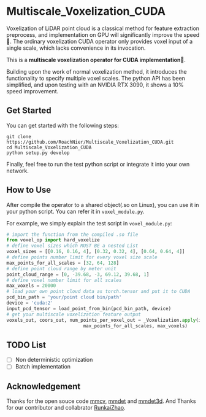 # Multiscale_Voxelization_CUDA
Voxelization of LiDAR point cloud is a classical method for feature extraction preprocess, and implementation on GPU will significantly improve the speed🚀. The ordinary voxelization CUDA operator only provides voxel input of a single scale, which lacks convenience in its invocation. 

This is a **multiscale voxelization operator for CUDA implementation**🥪. 

Building upon the work of normal voxelization method, it introduces the functionality to specify multiple voxel scales. The python API has been simplified, and upon testing with an NVIDIA RTX 3090, it shows a 10% speed improvement.
## Get Started
You can get started with the following steps:
```shell
git clone https://github.com/RoachNier/Multiscale_Voxelization_CUDA.git
cd Multiscale_Voxelization_CUDA
python setup.py develop
```
Finally, feel free to run the test python script or integrate it into your own network.

## How to Use
After compile the operator to a shared object(.so on Linux), you can use it in your python script. You can refer it in ```voxel_module.py```.

For example, we simply explain the test script in ```voxel_module.py```:
```python
# import the function from the compiled .so file
from voxel_op import hard_voxelize
# define voxel sizes which MUST BE a nested List
voxel_sizes = [[0.16, 0.16, 4], [0.32, 0.32, 4], [0.64, 0.64, 4]]
# define points number limit for every voxel size scale
max_points_for_all_scales = [32, 64, 128]
# define point cloud range by meter unit
point_cloud_range = [0, -39.68, -3, 69.12, 39.68, 1]
# define voxel number limit for all scales
max_voxels = 20000
# load your own point cloud data as torch.tensor and put it to CUDA
pcd_bin_path = 'your/point cloud bin/path'
device = 'cuda:2'
input_pcd_tensor = load_point_from_bin(pcd_bin_path, device)
# get your multiscale voxelization feature output
voxels_out, coors_out, num_points_per_voxel_out = _Voxelization.apply(input_pcd_tensor, voxel_sizes, point_cloud_range,
                            max_points_for_all_scales, max_voxels)
```

## TODO List
- [ ] Non deterministic optimization
- [ ] Batch implementation

## Acknowledgement
Thanks for the open souce code [mmcv](https://github.com/open-mmlab/mmcv), [mmdet](https://github.com/open-mmlab/mmdetection) and [mmdet3d](https://github.com/open-mmlab/mmdetection3d). And Thanks for our contributor and collabrator [RunkaiZhao](https://github.com/RunkaiZhao).
